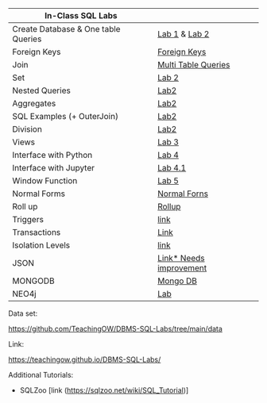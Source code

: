 
| In-Class SQL Labs    |       |
|----------|------------------|
|  Create Database & One table Queries |[Lab 1](inclass/InClassExercises) & [Lab 2](inclass/Lecture_Example_1)|
|  Foreign Keys | [Foreign Keys](inclass/Foreign_Keys)|
| Join |[Multi Table Queries](inclass/Multi_Tables)|
| Set | [Lab 2](inclass/Lab2)|
|Nested Queries | [Lab2](inclass/Lab2)|
|Aggregates | [Lab2](inclass/Lab2)|
|SQL Examples (+ OuterJoin) | [Lab2](inclass/Lab2)|
|Division | [Lab2](inclass/Lab2)|
| Views | [ Lab 3](labs/Lab5_views.md) | 
| Interface with Python | [Lab 4](inclass/Lab_Python)|
| Interface with Jupyter| [Lab 4.1](https://nbviewer.org/urls/teachingow.github.io/DBMS-SQL-Labs/inclass/Mysql-Jupyter.ipynb)|
| Window Function |[Lab 5](inclass/Lab4)|
| Normal Forms | [Normal Forns](labs/Lab3_Normal_forms.md) |
| Roll up| [Rollup](https://nbviewer.org/urls/teachingow.github.io/DBMS-SQL-Labs/inclass/Rollup.ipynb)|
|Triggers |  [link](https://nbviewer.org/urls/teachingow.github.io/DBMS-SQL-Labs/inclass/Triggers.ipynb)||
| Transactions | [Link](inclass/Transactions)|
|Isolation Levels| [link](https://medium.com/@huynhquangthao/mysql-testing-isolation-levels-650a0d0fae75)|
| JSON    | [Link* Needs improvement](labs/Lab_JSON-XML.md)  |
| MONGODB | [Mongo DB](labs/Lab10_mongoDB.md)  |
| NEO4j   | [Lab](other/Lab11_neo4j)   |



Data set:

https://github.com/TeachingOW/DBMS-SQL-Labs/tree/main/data

Link:

https://teachingow.github.io/DBMS-SQL-Labs/

Additional Tutorials:

* SQLZoo [link (https://sqlzoo.net/wiki/SQL_Tutorial)]


